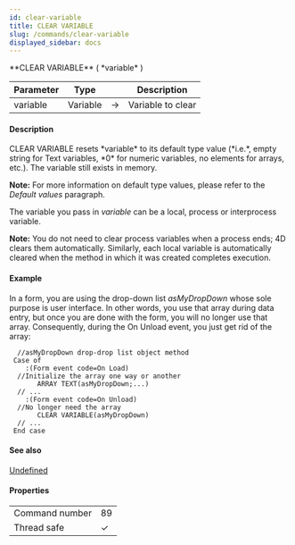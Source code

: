 ```yaml
---
id: clear-variable
title: CLEAR VARIABLE
slug: /commands/clear-variable
displayed_sidebar: docs
---
```


<!--REF #_command_.CLEAR VARIABLE.Syntax-->**CLEAR VARIABLE** ( *variable* )<!-- END REF-->
<!--REF #_command_.CLEAR VARIABLE.Params-->
| Parameter | Type |  | Description |
| --- | --- | --- | --- |
| variable | Variable | &#8594;  | Variable to clear |

<!-- END REF-->

#### Description 

<!--REF #_command_.CLEAR VARIABLE.Summary-->CLEAR VARIABLE resets *variable* to its default type value (*i.e.*, empty string for Text variables, *0* for numeric variables, no elements for arrays, etc.).<!-- END REF--> The variable still exists in memory. 

**Note:** For more information on default type values, please refer to the *Default values* paragraph.

The variable you pass in *variable* can be a local, process or interprocess variable.

**Note:** You do not need to clear process variables when a process ends; 4D clears them automatically. Similarly, each local variable is automatically cleared when the method in which it was created completes execution.

#### Example 

In a form, you are using the drop-down list *asMyDropDown* whose sole purpose is user interface. In other words, you use that array during data entry, but once you are done with the form, you will no longer use that array. Consequently, during the On Unload event, you just get rid of the array:

```4d
  //asMyDropDown drop-drop list object method
 Case of
    :(Form event code=On Load)
  //Initialize the array one way or another
       ARRAY TEXT(asMyDropDown;...)
  // ...
    :(Form event code=On Unload)
  //No longer need the array
       CLEAR VARIABLE(asMyDropDown)
  // ...
 End case
```

#### See also 

[Undefined](undefined.md)  

#### Properties

|  |  |
| --- | --- |
| Command number | 89 |
| Thread safe | &check; |


